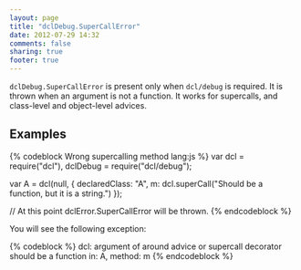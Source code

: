 ```yaml
---
layout: page
title: "dclDebug.SuperCallError"
date: 2012-07-29 14:32
comments: false
sharing: true
footer: true
---
```


`dclDebug.SuperCallError` is present only when `dcl/debug` is required. It is thrown when
an argument is not a function. It works for supercalls, and class-level and object-level
advices.

## Examples

{% codeblock Wrong supercalling method lang:js %}
var dcl = require("dcl"),
	dclDebug = require("dcl/debug");

var A = dcl(null, {
  declaredClass: "A",
  m: dcl.superCall("Should be a function, but it is a string.")
});

// At this point dclError.SuperCallError will be thrown.
{% endcodeblock %}

You will see the following exception:

{% codeblock %}
dcl: argument of around advice or supercall decorator
should be a function in: A, method: m
{% endcodeblock %}
